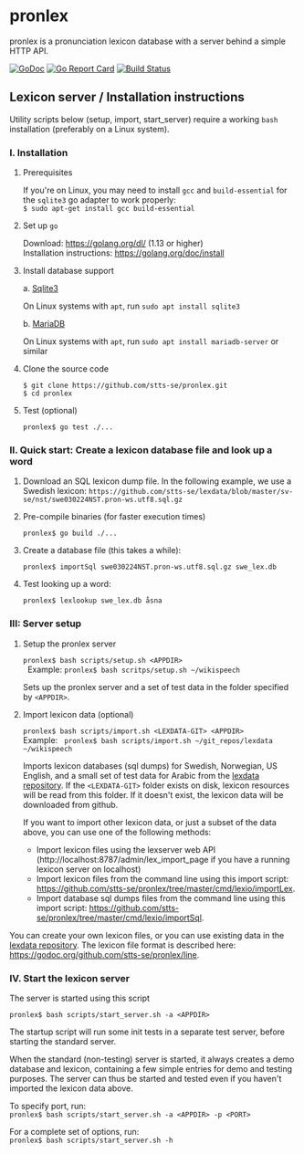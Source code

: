 # pronlex
pronlex is a pronunciation lexicon database with a server behind a simple HTTP API.

[![GoDoc](https://godoc.org/github.com/stts-se/pronlex?status.svg)](https://godoc.org/github.com/stts-se/pronlex)
[![Go Report Card](https://goreportcard.com/badge/github.com/stts-se/pronlex)](https://goreportcard.com/report/github.com/stts-se/pronlex) [![Build Status](https://travis-ci.org/stts-se/pronlex.svg?branch=master)](https://travis-ci.org/stts-se/pronlex)



## Lexicon server / Installation instructions

Utility scripts below (setup, import, start_server) require a working `bash` installation (preferably on a Linux system).

### I. Installation

1. Prerequisites

     If you're on Linux, you may need to install `gcc` and `build-essential` for the `sqlite3` go adapter to work properly:   
     `$ sudo apt-get install gcc build-essential`

2. Set up `go`

     Download: https://golang.org/dl/ (1.13 or higher)   
     Installation instructions: https://golang.org/doc/install             


3. Install database support

   a. [Sqlite3](https://www.sqlite.org/)

      On Linux systems with `apt`, run `sudo apt install sqlite3`

   b. [MariaDB](https://mariadb.org/)

      On Linux systems with `apt`, run `sudo apt install mariadb-server` or similar


4. Clone the source code

   `$ git clone https://github.com/stts-se/pronlex.git`  
   `$ cd pronlex`   
   
5. Test (optional)

   `pronlex$ go test ./...`


### II. Quick start: Create a lexicon database file and look up a word

1) Download an SQL lexicon dump file. In the following example, we use a Swedish lexicon: `https://github.com/stts-se/lexdata/blob/master/sv-se/nst/swe030224NST.pron-ws.utf8.sql.gz`

2) Pre-compile binaries (for faster execution times)

    `pronlex$ go build ./...`

2) Create a database file (this takes a while):

    `pronlex$ importSql swe030224NST.pron-ws.utf8.sql.gz swe_lex.db`
       
3) Test looking up a word:
       
   `pronlex$ lexlookup swe_lex.db åsna`


### III: Server setup

1. Setup the pronlex server

   `pronlex$ bash scripts/setup.sh <APPDIR>`   
   Example:
   `pronlex$ bash scritps/setup.sh ~/wikispeech`

   Sets up the pronlex server and a set of test data in the folder specified by `<APPDIR>`.


2. Import lexicon data (optional)

   `pronlex$ bash scripts/import.sh <LEXDATA-GIT> <APPDIR>`   
   Example:
   `pronlex$ bash scripts/import.sh ~/git_repos/lexdata ~/wikispeech` 

   Imports lexicon databases (sql dumps) for Swedish, Norwegian, US English, and a small set of test data for Arabic from the [lexdata repository](https://github.com/stts-se/lexdata).
If the `<LEXDATA-GIT>` folder exists on disk, lexicon resources will be read from this folder. If it doesn't exist, the lexicon data will be downloaded from github.

   If you want to import other lexicon data, or just a subset of the data above, you can use one of the following methods:
   
   * Import lexicon files using the lexserver web API (http://localhost:8787/admin/lex_import_page if you have a running lexicon server on localhost)
   * Import lexicon files from the command line using this import script: https://github.com/stts-se/pronlex/tree/master/cmd/lexio/importLex.
   * Import database sql dumps files from the command line using this import script: https://github.com/stts-se/pronlex/tree/master/cmd/lexio/importSql.


You can create your own lexicon files, or you can use existing data in the [lexdata repository](https://github.com/stts-se/lexdata). The lexicon file format is described here: https://godoc.org/github.com/stts-se/pronlex/line.


### IV. Start the lexicon server

The server is started using this script

`pronlex$ bash scripts/start_server.sh -a <APPDIR>`

The startup script will run some init tests in a separate test server, before starting the standard server.

When the standard (non-testing) server is started, it always creates a demo database and lexicon, containing a few simple entries for demo and testing purposes. The server can thus be started and tested even if you haven't imported the lexicon data above.

To specify port, run:   
`pronlex$ bash scripts/start_server.sh -a <APPDIR> -p <PORT>`


For a complete set of options, run:  
`pronlex$ bash scripts/start_server.sh -h`


<!--

## For developers

If you are developing for Wikispeech, and need to make changes to this repository, make sure you run a test build using `build_and_test.sh` before you make a pull request. Don't run more than one instance of this script at once, and make sure no pronlex server is already running on the default port.

Wikimedia's installation instructions for Wikispeech: https://www.mediawiki.org/wiki/Extension:Wikispeech

-->


